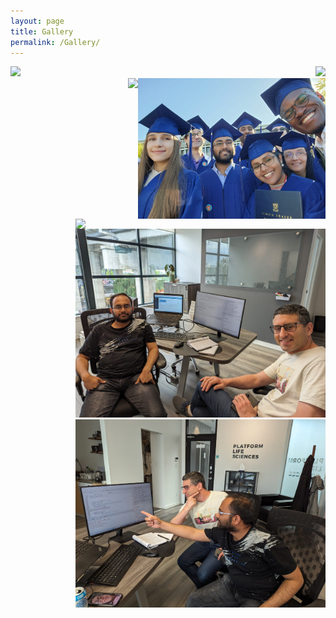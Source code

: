 ```yaml
---
layout: page
title: Gallery
permalink: /Gallery/
---
```

<div style="text-align: right"><img src="/images/Edmonton1.png" width="350" align="left"/></div> 
<div style="text-align: right"><img src="/images/Prince_Conv1.jpg" height="280" align="centre"/></div> 
<div style="text-align: right"><img src="/images/Business-1.jpg" width="300" align="right"/></div> 
<div style="text-align: right"><img src="/images/Logic1.jpg" width="400" align="right"/></div> 
<div style="text-align: right"><img src="/images/Volcano1.jpg" width="400" align="centre"/></div> 
<div style="text-align: right"><img src="/images/PO-1.jpg" width="400" align="centre"/></div> 
<div style="text-align: right"><img src="/images/PO-2.jpg" width="400" align="centre"/></div> 

